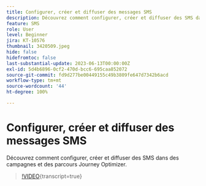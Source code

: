```yaml
---
title: Configurer, créer et diffuser des messages SMS
description: Découvrez comment configurer, créer et diffuser des SMS dans des campagnes et des parcours Journey Optimizer.
feature: SMS
role: User
level: Beginner
jira: KT-10576
thumbnail: 3420509.jpeg
hide: false
hidefromtoc: false
last-substantial-update: 2023-06-13T00:00:00Z
exl-id: 5d4b6896-0cf2-470d-bcc6-695caa852072
source-git-commit: fd9d277be00449155c49b3809fe647d7342b6acd
workflow-type: tm+mt
source-wordcount: '44'
ht-degree: 100%

---
```


# Configurer, créer et diffuser des messages SMS

Découvrez comment configurer, créer et diffuser des SMS dans des campagnes et des parcours Journey Optimizer.

>[!VIDEO](https://video.tv.adobe.com/v/3422694?quality=12&learn=on&captions=fre_fr){transcript=true}
